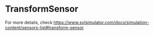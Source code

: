 # TransformSensor

For more details, check https://www.svlsimulator.com/docs/simulation-content/sensors-list#transform-sensor
